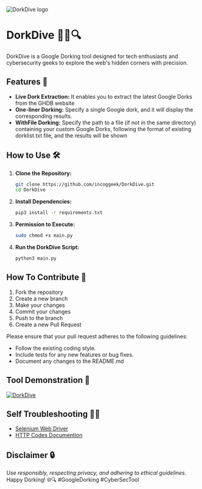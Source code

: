 ![DorkDive logo](https://github.com/incoggeek/DorkDive/assets/104693696/37121de5-8b93-4157-856d-7f10d20bc13a)

# DorkDive 🕵️‍♂️🔍

DorkDive is a Google Dorking tool designed for tech enthusiasts and cybersecurity geeks to explore the web's hidden corners with precision.

## Features 🚀
- **Live Dork Extraction:** It enables you to extract the latest Google Dorks from the GHDB website
- **One-liner Dorking:**  Specify a single Google dork, and it will display the corresponding results. 
- **WithFile Dorking:** Specify the path to a file (if not in the same directory) containing your custom Google Dorks, following the format of existing dorklist.txt file, and the results will be shown

## How to Use 🛠️
1. **Clone the Repository:**
   ```bash
   git clone https://github.com/incoggeek/DorkDive.git
   cd DorkDive
   ```
2. **Install Dependencies:**
   ```bash
   pip3 install -r requirements.txt
   ```
3. **Permission to Execute:**
   ```bash
   sudo chmod +x main.py
   ```
4. **Run the DorkDive Script:**
   ```bash
   python3 main.py
   ```
## How To Contribute 🤝

1. Fork the repository
2. Create a new branch
3. Make your changes
4. Commit your changes
5. Push to the branch
6. Create a new Pull Request

Please ensure that your pull request adheres to the following guidelines:

- Follow the existing coding style.
- Include tests for any new features or bug fixes.
- Document any changes to the README.md

## Tool Demonstration 🎥
[![DorkDive](https://asciinema.org/a/631461.svg)](https://asciinema.org/a/631461)
## Self Troubleshooting 😵‍💫
- [Selenium Web Driver](https://www.selenium.dev/documentation/webdriver/troubleshooting/)
- [HTTP Codes Documention](https://developer.mozilla.org/en-US/docs/Web/HTTP/Status)

## Disclaimer 🔒
*Use responsibly, respecting privacy, and adhering to ethical guidelines.* 
</br>Happy Dorking! 🌐🔍 #GoogleDorking #CyberSecTool
